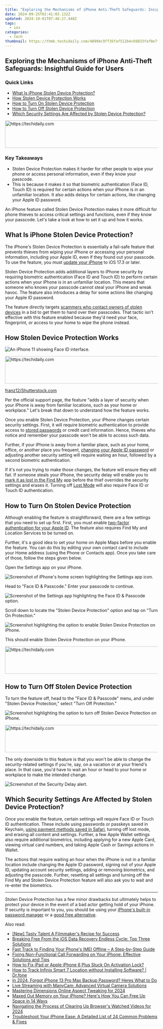 ```yaml
---
title: "Exploring the Mechanisms of iPhone Anti-Theft Safeguards: Insightful Guide for Users"
date: 2024-09-25T02:41:03.132Z
updated: 2024-10-01T07:48:27.448Z
tags:
  - ios
categories:
  - tech
thumbnail: https://thmb.techidaily.com/48994c9ff35faf512b4c69833faf0e7ff28b80b0df78e2f2b0d58f413fb2991f.jpg
---
```


## Exploring the Mechanisms of iPhone Anti-Theft Safeguards: Insightful Guide for Users

### Quick Links

* [What Is iPhone Stolen Device Protection?](https://fox-http.techidaily.com/building-captivating-visual-puzzles-a-mosaic-journey-for-2024/)
* [How Stolen Device Protection Works](https://sim-unlock.techidaily.com/how-to-remove-apple-iphone-11-pro-max-sim-lock-by-drfone-ios/)
* [How to Turn On Stolen Device Protection](https://blog-min.techidaily.com/how-to-recover-lost-data-from-honor-magic-6-lite-by-fonelab-android-recover-data/)
* [How to Turn Off Stolen Device Protection](https://mondly-stories.techidaily.com/koreas-days-unpacked-a-language-explorers-guide/)
* [Which Security Settings Are Affected by Stolen Device Protection?](https://some-knowledge.techidaily.com/2024-approved-exposing-the-invisible-voices-of-yt-community/)

<!-- affiliate ads begin -->
<a href="https://appsumo.8odi.net/c/5597632/2118305/7443" target="_top" id="2118305">
  <img src="//a.impactradius-go.com/display-ad/7443-2118305" border="0" alt="https://techidaily.com" width="728" height="90"/>
</a>
<img height="0" width="0" src="https://appsumo.8odi.net/i/5597632/2118305/7443" style="position:absolute;visibility:hidden;" border="0" />
<!-- affiliate ads end -->

### Key Takeaways

* Stolen Device Protection makes it harder for other people to wipe your phone or access personal information, even if they know your passcode.
* This is because it makes it so that biometric authentication (Face ID, Touch ID) is required for certain actions when your iPhone is in an unfamiliar location. It also adds delays for certain actions, like changing your Apple ID password.

 An iPhone feature called Stolen Device Protection makes it more difficult for phone thieves to access critical settings and functions, even if they know your passcode. Let's take a look at how to set it up and how it works.

##  What Is iPhone Stolen Device Protection?

 The iPhone's Stolen Device Protection is essentially a fail-safe feature that prevents thieves from wiping your iPhone or accessing your personal information, including your Apple ID, even if they found out your passcode. To use the feature, you must [update your iPhone](https://screen-video-capture.techidaily.com/updated-in-2024-premium-webcam-guide-5-best-options-with-mic-integration/) to iOS 17.3 or later.

 Stolen Device Protection adds additional layers to iPhone security by requiring biometric authentication (Face ID and Touch ID) to perform certain actions when your iPhone is in an unfamiliar location. This means that someone who knows your passcode cannot steal your iPhone and wreak havoc. The feature also introduces a delay for some actions like changing your Apple ID password.

 The feature directly targets [scammers who contact owners of stolen devices](https://fox-links.techidaily.com/new-in-2024-the-interface-interlink-bridging-ig-and-tiktok-worlds/) in a bid to get them to hand over their passcodes. That tactic isn't effective with this feature enabled because they'd need your face, fingerprint, or access to your home to wipe the phone instead.

##  How Stolen Device Protection Works

![An iPhone 11 showing Face ID interface.](https://static1.howtogeekimages.com/wordpress/wp-content/uploads/2022/02/iphone-face-id.jpg) 

<!-- affiliate ads begin -->
<a href="https://aligracehair.sjv.io/c/5597632/1934142/19272" target="_top" id="1934142">
  <img src="//a.impactradius-go.com/display-ad/19272-1934142" border="0" alt="https://techidaily.com" width="728" height="90"/>
</a>
<img height="0" width="0" src="https://aligracehair.sjv.io/i/5597632/1934142/19272" style="position:absolute;visibility:hidden;" border="0" />
<!-- affiliate ads end -->

[franz12/Shutterstock.com](https://www.shutterstock.com/image-photo/turkey-istanbul-december-20-2019-person-1641484624)

 Per the official support page, the feature "adds a layer of security when your iPhone is away from familiar locations, such as your home or workplace." Let's break that down to understand how the feature works.

 Once you enable Stolen Device Protection, your iPhone changes certain security settings. First, it will require biometric authentication to provide access to [stored passwords](https://android-unlock.techidaily.com/how-to-reset-a-locked-vivo-x-fold-2-phone-by-drfone-android/) or credit card information. Hence, thieves who notice and remember your passcode won't be able to access such data.

 Further, if your iPhone is away from a familiar place, such as your home, office, or another place you frequent, [changing your Apple ID password](https://techidaily.com/why-stellar-data-recovery-for-iphone-6-plus-takes-time-in-scanning-my-iphone-stellar-by-stellar-data-recovery-ios-iphone-data-recovery/) or adjusting another security setting will require waiting an hour, followed by a second biometric authentication.

 If it's not you trying to make those changes, the feature will ensure they will fail. If someone steals your iPhone, the security delay will enable you to [mark it as lost in the Find My](https://twitter-videos.techidaily.com/new-2024-approved-pioneering-success-with-real-time-twitter-videos/) app before the thief overrides the security settings and erases it. Turning off [Lost Mode](https://twitter-videos.techidaily.com/new-2024-approved-pioneering-success-with-real-time-twitter-videos/) will also require Face ID or Touch ID authentication.

##  How to Turn On Stolen Device Protection

 Although enabling the feature is straightforward, there are a few settings that you need to set up first. First, you must enable [two-factor authentication for your Apple ID](https://screen-activity-recording.techidaily.com/snap-worthy-success-logging-galaxy-gaming-stories-for-2024/). The feature also requires Find My and Location Services to be turned on.

 Further, it's a good idea to set your home on Apple Maps before you enable the feature. You can do this by editing your own contact card to include your Home address (using the Phone or Contacts app). Once you take care of those, follow the steps given below.

 Open the Settings app on your iPhone.

![Screenshot of iPhone's home screen highlighting the Settings app icon.](https://static1.howtogeekimages.com/wordpress/wp-content/uploads/2024/01/1-16.png) 

 Head to "Face ID & Passcode." Enter your passcode to continue.

![Screenshot of the Settings app highlighting the Face ID & Passcode option.](https://static1.howtogeekimages.com/wordpress/wp-content/uploads/2024/01/2-17.png) 

 Scroll down to locate the "Stolen Device Protection" option and tap on "Turn On Protection."

![Screenshot highlighting the option to enable Stolen Device Protection on iPhone.](https://static1.howtogeekimages.com/wordpress/wp-content/uploads/2024/01/3-16.png) 

 This should enable Stolen Device Protection on your iPhone.

<!-- affiliate ads begin -->
<a href="https://appsumo.8odi.net/c/5597632/2043661/7443" target="_top" id="2043661">
  <img src="//a.impactradius-go.com/display-ad/7443-2043661" border="0" alt="https://techidaily.com" width="728" height="90"/>
</a>
<img height="0" width="0" src="https://appsumo.8odi.net/i/5597632/2043661/7443" style="position:absolute;visibility:hidden;" border="0" />
<!-- affiliate ads end -->

##  How to Turn Off Stolen Device Protection

 To turn the feature off, head to the "Face ID & Passcode" menu, and under "Stolen Device Protection," select "Turn Off Protection."

![Screenshot highlighting the option to turn off Stolen Device Protection on iPhone.](https://static1.howtogeekimages.com/wordpress/wp-content/uploads/2024/01/5-12.png) 

<!-- affiliate ads begin -->
<a href="https://unicoeye.pxf.io/c/5597632/2134244/18498" target="_top" id="2134244">
  <img src="//a.impactradius-go.com/display-ad/18498-2134244" border="0" alt="https://techidaily.com" width="728" height="90"/>
</a>
<img height="0" width="0" src="https://unicoeye.pxf.io/i/5597632/2134244/18498" style="position:absolute;visibility:hidden;" border="0" />
<!-- affiliate ads end -->

 The only downside to this feature is that you won't be able to change the security-related settings if you're, say, on a vacation or at your friend's place. In that case, you'd have to wait an hour or head to your home or workplace to make the intended change.

![Screenshot of the Security Delay alert.](https://static1.howtogeekimages.com/wordpress/wp-content/uploads/2024/01/iphone-stolen-device-protection.png) 

##  Which Security Settings Are Affected by Stolen Device Protection?

 Once you enable the feature, certain settings will require Face ID or Touch ID authentication. These include using passwords or passkeys saved in Keychain, [using payment methods saved in Safari](https://win-blog.techidaily.com/master-black-ops-cold-war-gameplay-bypass-error-code-0xc0000005-successfully/), turning off lost mode, and erasing all content and settings. Further, a few Apple Wallet settings also require additional biometrics, including applying for a new Apple Card, viewing virtual card numbers, and taking Apple Cash or Savings actions in Wallet.

 The actions that require waiting an hour when the iPhone is not in a familiar location include changing the Apple ID password, signing out of your Apple ID, updating account security settings, adding or removing biometrics, and adjusting the passcode. Further, resetting all settings and turning off the Find My and Stolen Device Protection feature will also ask you to wait and re-enter the biometrics.

---

 Stolen Device Protection has a few minor drawbacks but ultimately helps to protect your device in the event of a bad actor getting hold of your iPhone. If security is important to you, you should be using your [iPhone's built-in password manager](https://video-content-creator.techidaily.com/updated-in-2024-lossless-vlc-trimming-on-mac-the-ultimate-solution-for-video-editing/) or a [good free alternative](https://phone-solutions.techidaily.com/in-2024-how-to-watch-hulu-outside-us-on-realme-c33-2023-drfone-by-drfone-virtual-android/).

<ins class="adsbygoogle"
     style="display:block"
     data-ad-format="autorelaxed"
     data-ad-client="ca-pub-7571918770474297"
     data-ad-slot="1223367746"></ins>

<ins class="adsbygoogle"
     style="display:block"
     data-ad-client="ca-pub-7571918770474297"
     data-ad-slot="8358498916"
     data-ad-format="auto"
     data-full-width-responsive="true"></ins>

<span class="atpl-alsoreadstyle">Also read:</span>
<div><ul>
<li><a href="https://facebook-video-share.techidaily.com/new-tasty-talent-a-filmmakers-recipe-for-success/"><u>[New] Tasty Talent A Filmmaker's Recipe for Success</u></a></li>
<li><a href="https://os-tips.techidaily.com/breaking-free-from-the-ios-data-recovery-endless-cycle-top-three-solutions/"><u>Breaking Free From the iOS Data Recovery Endless Cycle: Top Three Solutions</u></a></li>
<li><a href="https://os-tips.techidaily.com/fast-track-to-finding-your-phones-imei-offline-a-step-by-step-guide/"><u>Fast Track to Finding Your Phone's IMEI Offline – A Step-by-Step Guide</u></a></li>
<li><a href="https://os-tips.techidaily.com/fixing-non-functional-call-forwarding-on-your-iphone-effective-solutions-and-tips/"><u>Fixing Non-Functional Call Forwarding on Your iPhone: Effective Solutions and Tips</u></a></li>
<li><a href="https://activate-lock.techidaily.com/how-to-fix-ipad-or-apple-iphone-6-plus-stuck-on-activation-lock-by-drfone-ios/"><u>How to Fix iPad or Apple iPhone 6 Plus Stuck On Activation Lock?</u></a></li>
<li><a href="https://android-location-track.techidaily.com/how-to-track-infinix-smart-7-location-without-installing-software-drfone-by-drfone-virtual-android/"><u>How to Track Infinix Smart 7 Location without Installing Software? | Dr.fone</u></a></li>
<li><a href="https://ios-unlock.techidaily.com/in-2024-forgot-iphone-13-pro-max-backup-password-heres-what-to-do-by-drfone-ios/"><u>In 2024, Forgot iPhone 13 Pro Max Backup Password? Heres What to Do</u></a></li>
<li><a href="https://some-knowledge.techidaily.com/live-streaming-with-manycam-advanced-virtual-camera-solutions/"><u>Live Streaming with ManyCam: Advanced Virtual Camera Solutions</u></a></li>
<li><a href="https://extra-guidance.techidaily.com/mastering-dimensions-online-aspect-tweaking-for-2024/"><u>Mastering Dimensions Online Aspect Tweaking for 2024</u></a></li>
<li><a href="https://os-tips.techidaily.com/1723620257938-maxed-out-memory-on-your-iphone-heres-how-you-can-free-up-space-in-14-ways/"><u>Maxed Out Memory on Your iPhone? Here's How You Can Free Up Space in 14 Ways</u></a></li>
<li><a href="https://youtube-help.techidaily.com/navigating-the-process-of-clearing-up-browsers-watched-videos-for-2024/"><u>Navigating the Process of Clearing Up Browser's Watched Videos for 2024</u></a></li>
<li><a href="https://os-tips.techidaily.com/troubleshoot-your-iphone-ease-a-detailed-list-of-24-common-problems-and-fixes/"><u>Troubleshoot Your iPhone Ease: A Detailed List of 24 Common Problems & Fixes</u></a></li>
</ul></div>

